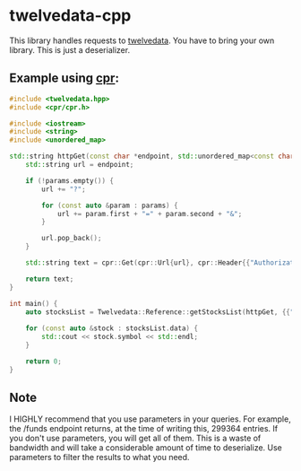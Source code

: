 # twelvedata-cpp

This library handles requests to [twelvedata](https://twelvedata.com). You have to bring your own library. This is just a deserializer.

## Example using [cpr](https://github.com/libcpr/cpr):
```cpp
#include <twelvedata.hpp>
#include <cpr/cpr.h>

#include <iostream>
#include <string>
#include <unordered_map>

std::string httpGet(const char *endpoint, std::unordered_map<const char *, const char *> params) {
    std::string url = endpoint;

    if (!params.empty()) {
        url += "?";

        for (const auto &param : params) {
            url += param.first + "=" + param.second + "&";
        }

        url.pop_back();
    }

    std::string text = cpr::Get(cpr::Url{url}, cpr::Header{{"Authorization", <your-token-here>}}).text;

    return text;
}

int main() {
    auto stocksList = Twelvedata::Reference::getStocksList(httpGet, {{"symbol", "AAPL"}});
	
    for (const auto &stock : stocksList.data) {
        std::cout << stock.symbol << std::endl;
    }

    return 0;
}
```
## Note
I HIGHLY recommend that you use parameters in your queries. For example, the /funds endpoint returns, at the time of writing this, 299364 entries. If you don't use parameters, you will get all of them. This is a waste of bandwidth and will take a considerable amount of time to deserialize. Use parameters to filter the results to what you need.